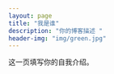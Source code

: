 ```yaml
---
layout: page
title: "我是谁"
description: "你的博客描述 " 
header-img: "img/green.jpg"
---
```


这一页填写你的自我介绍。





